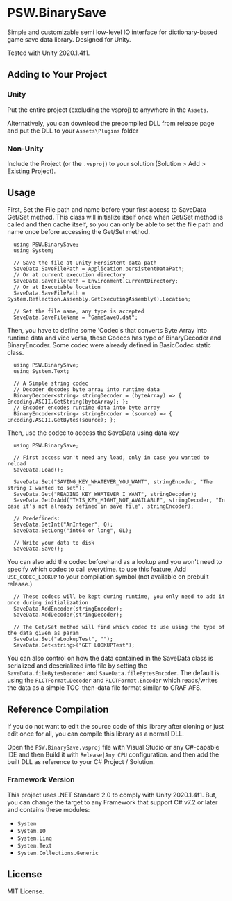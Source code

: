 # PSW.BinarySave
Simple and customizable semi low-level IO interface for dictionary-based game save data library. Designed for Unity.

Tested with Unity 2020.1.4f1.

## Adding to Your Project
### Unity
Put the entire project (excluding the vsproj) to anywhere in the `Assets`.

Alternatively, you can download the precompiled DLL from release page and put the DLL to your `Assets\Plugins` folder
### Non-Unity
Include the Project (or the `.vsproj`) to your solution (Solution > Add > Existing Project).

## Usage
First, Set the File path and name before your first access to SaveData Get/Set method. This class will initialize itself once when Get/Set method is called and then cache
itself, so you can only be able to set the file path and name once before accessing the Get/Set method.
```
  using PSW.BinarySave;
  using System;
  
  // Save the file at Unity Persistent data path
  SaveData.SaveFilePath = Application.persistentDataPath;
  // Or at current execution directory
  SaveData.SaveFilePath = Environment.CurrentDirectory;
  // Or at Executable location
  SaveData.SaveFilePath = System.Reflection.Assembly.GetExecutingAssembly().Location;
  
  // Set the file name, any type is accepted
  SaveData.SaveFileName = "GameSave0.dat";
```
Then, you have to define some 'Codec's that converts Byte Array into runtime data and vice versa, these Codecs has type of BinaryDecoder and BinaryEncoder.
Some codec were already defined in BasicCodec static class.
```
  using PSW.BinarySave;
  using System.Text;
  
  // A Simple string codec
  // Decoder decodes byte array into runtime data
  BinaryDecoder<string> stringDecoder = (byteArray) => { Encoding.ASCII.GetString(byteArray); };
  // Encoder encodes runtime data into byte array
  BinaryEncoder<string> stringEncoder = (source) => { Encoding.ASCII.GetBytes(source); };
```
Then, use the codec to access the SaveData using data key
```
  using PSW.BinarySave;
  
  // First access won't need any load, only in case you wanted to reload
  SaveData.Load();
  
  SaveData.Set("SAVING_KEY_WHATEVER_YOU_WANT", stringEncoder, "The string I wanted to set");
  SaveData.Get("READING_KEY_WHATEVER_I_WANT", stringDecoder);
  SaveData.GetOrAdd("THIS_KEY_MIGHT_NOT_AVAILABLE", stringDecoder, "In case it's not already defined in save file", stringEncoder);
  
  // Predefineds:
  SaveData.SetInt("AnInteger", 0);
  SaveData.SetLong("int64 or long", 0L);
  
  // Write your data to disk
  SaveData.Save();
```
You can also add the codec beforehand as a lookup and you won't need to specify which codec to call everytime. to use this feature, 
Add `USE_CODEC_LOOKUP` to your compilation symbol (not available on prebuilt release.)
```
  // These codecs will be kept during runtime, you only need to add it once during initialization
  SaveData.AddEncoder(stringEncoder);
  SaveData.AddDecoder(stringDecoder);
  
  // The Get/Set method will find which codec to use using the type of the data given as param
  SaveData.Set("aLookupTest", "");
  SaveData.Get<string>("GET LOOKUPTest");
```
You can also control on how the data contained in the SaveData class is serialized and deserialized into file by setting the `SaveData.fileBytesDecoder` and `SaveData.fileBytesEncoder`. The default is using the `RLCTFormat.Decoder` and `RLCTFormat.Encoder` which reads/writes the data as a simple TOC-then-data file format similar to GRAF AFS.

## Reference Compilation
If you do not want to edit the source code of this library after cloning or just edit once for all, you can compile this library as a normal DLL.

Open the `PSW.BinarySave.vsproj` file with Visual Studio or any C#-capable IDE and then Build it with `Release|Any CPU` configuration.
and then add the built DLL as reference to your C# Project / Solution.

### Framework Version
This project uses .NET Standard 2.0 to comply with Unity 2020.1.4f1.
But, you can change the target to any Framework that support C# v7.2 or later and contains these modules:
- `System`
- `System.IO`
- `System.Linq`
- `System.Text`
- `System.Collections.Generic`

## License
MIT License.
